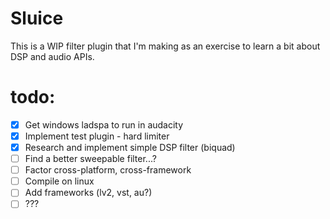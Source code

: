 # Sluice

This is a WIP filter plugin that I'm making as an exercise to learn a bit about DSP and  audio APIs.

# todo:
- [x] Get windows ladspa to run in audacity
- [x] Implement test plugin - hard limiter
- [x] Research and implement simple DSP filter (biquad)
- [ ] Find a better sweepable filter...?
- [ ] Factor cross-platform, cross-framework
- [ ] Compile on linux
- [ ] Add frameworks (lv2, vst, au?)
- [ ] ???
